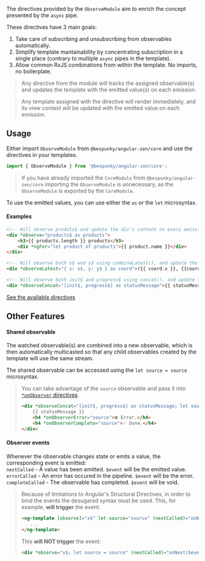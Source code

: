 The directives provided by the `ObserveModule` aim to enrich the concept presented by the `async` pipe.

These directives have 3 main goals:
1. Take care of subscribing and unsubscribing from observables automatically.
2. Simplify template mantainability by concentrating subscription in a single place (contrary to multiple `async` pipes in the template).
3. Allow common RxJS combinations from within the template. No imports, no boilerplate.

> Any directive from the module will tracks the assigned observable(s) and updates the template with the emitted value(s) on each emission.

> Any template assigned with the directive will render immediately, and its view context will be updated with the emitted value on
each emission.

## Usage
Either import `ObserveModule` from `@bespunky/angular-zen/core` and use the directives in your templates.
```ts
import { ObserveModule } from '@bespunky/angular-zen/core';
```

> If you have already imported the `CoreModule` from `@bespunky/angular-zen/core` importing the `ObserveModule` is unnecessary, as the `ObserveModule` is exported by the `CoreModule`.

To use the emitted values, you can use either the `as` or the `let` microsyntax.

#### Examples

```html
<!-- Will observe produts$ and update the div's content on every emission -->
<div *observe="products$ as products">
    <h3>{{ products.length }} products</h3>
    <div *ngFor="let product of products">{{ product.name }}</div>
</div>

<!-- Will observe both x$ and y$ using combineLatest(), and update the div's content when either emits a value -->
<div *observeLatest="{ x: x$, y: y$ } as coord">({{ coord.x }}, {{coord.y}})</div>

<!-- Will observe both init$ and progress$ using concat(), and update the div's content first with the messages from init$, then with the values from progress$ -->
<div *observeConcat="[init$, progress$] as statusMessage">{{ statusMessage }}</div>
```

[See the available directives](/docs/zen/modules/ObserveModule.html)

## Other Features

#### Shared observable
The watched observable(s) are combined into a new observable, which is then automatically multicasted so that any child observables created by the template will use the same stream.

The shared observable can be accessed using the `let source = source` microsyntax.

> You can take advantage of the `source` observable and pass it into [`*onObserver` directives](onobservermodule.html).
> ```html
> <div *observeConcat="[init$, progress$] as statusMessage; let source = source">
>     {{ statusMessage }}
>     <h4 *onObserverError="source">❌ Error.</h4>
>     <h4 *onObserverComplete="source">✅ Done.</h4>
> </div>
> ```

#### Observer events
Whenever the observable changes state or emits a value, the corresponding event is emitted:  
`nextCalled` - A value has been emitted. `$event` will be the emitted value.  
`errorCalled` - An error has occured in the pipeline. `$event` will be the error.  
`completeCalled` - The observable has completed. `$event` will be void.

> Because of limitations to Angular's Structural Directives, in order to bind the events the desugared syntax must be used.
This, for example, **will trigger** the event:
> ```html
><ng-template [observe]="x$" let-source="source" (nextCalled)="onNext($event)">
>    ...
></ng-template>
> ```
>
>This **will NOT trigger** the event:
>```html
> <div *observe="x$; let source = source" (nextCalled)="onNext($event)">...</div>
>```
